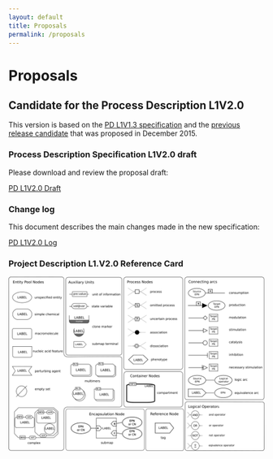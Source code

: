 ```yaml
---
layout: default
title: Proposals
permalink: /proposals
---
```


# Proposals

## Candidate for the Process Description L1V2.0

This version is based on the [PD L1V1.3 specification](./downloads/proposals/PD_L1V3.pdf) and the [previous release candidate](./downloads/proposals/PD_L1V2.RC_2015_12.pdf) that was proposed in December 2015.

### Process Description Specification L1V2.0 draft

Please download and review the proposal draft:

[PD L1V2.0 Draft](./downloads/proposals/PD_L1V2.0.Draft.pdf)

### Change log

This document describes the main changes made in the new specification:

[PD L1V2.0 Log](./downloads/proposals/PD_L1V2.0.Log.pdf)

### Project Description L1.V2.0 Reference Card

![](./downloads/proposals/PD_L1V2.0.png)
